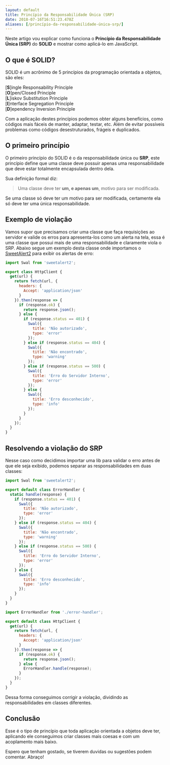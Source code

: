 ```yaml
---
layout: default
title: Princípio da Responsabilidade Única (SRP)
date: 2018-07-16T16:51:23.478Z
aliases: [/princípio-da-responsabilidade-única-srp/]
---
```

Neste artigo vou explicar como funciona o **Princípio da Responsabilidade Única (SRP)** do **SOLID** e mostrar como aplicá-lo em JavaScript.

## O que é SOLID?

SOLID é um acrônimo de 5 princípios da programação orientada a objetos, são eles:

[**S**]ingle Responsability Principle\
[**O**]pen/Closed Principle\
[**L**]iskov Substitution Principle\
[**I**]nterface Segregation Principle\
[**D**]ependency Inversion Principle

Com a aplicação destes princípios podemos obter alguns benefícios, como códigos mais fáceis de manter, adaptar, testar, etc. Além de evitar possíveis problemas como códigos desestruturados, frágeis e duplicados.

## O primeiro princípio

O primeiro princípio do SOLID é o da responsabilidade única ou **SRP**, este princípio define que uma classe deve possuir apenas uma responsabilidade que deve estar totalmente encapsulada dentro dela.

Sua definição formal diz:

> Uma classe deve ter **um, e apenas um**, motivo para ser modificada.

Se uma classe só deve ter um motivo para ser modificada, certamente ela só deve ter uma única responsabilidade.

## Exemplo de violação

Vamos supor que precisamos criar uma classe que faça requisições ao servidor e valide os erros para apresenta-los como um alerta na tela, essa é uma classe que possui mais de uma responsabilidade e claramente viola o SRP. Abaixo segue um exemplo desta classe onde importamos o [SweetAlert2](https://sweetalert2.github.io/) para exibir os alertas de erro:

```javascript
import Swal from 'sweetalert2';

export class HttpClient {
  get(url) {
    return fetch(url, {
      headers: {
        Accept: 'application/json'
      }
    }).then(response => {
      if (response.ok) {
        return response.json();
      } else {
        if (response.status == 401) {
          Swal({
            title: 'Não autorizado',
            type: 'error'
          });
        } else if (response.status == 404) {
          Swal({
            title: 'Não encontrado',
            type: 'warning'
          });
        } else if (response.status == 500) {
          Swal({
            title: 'Erro do Servidor Interno',
            type: 'error'
          });
        } else {
          Swal({
            title: 'Erro desconhecido',
            type: 'info'
          });
        }
      }
    });
  }
}
```

## Resolvendo a violação do SRP

Nesse caso como decidimos importar uma lib para validar o erro antes de que ele seja exibido, podemos separar as responsabilidades em duas classes:

```javascript
import Swal from 'sweetalert2';

export default class ErrorHandler {
  static handle(response) {
    if (response.status == 401) {
      Swal({
        title: 'Não autorizado',
        type: 'error'
      });
    } else if (response.status == 404) {
      Swal({
        title: 'Não encontrado',
        type: 'warning'
      });
    } else if (response.status == 500) {
      Swal({
        title: 'Erro do Servidor Interno',
        type: 'error'
      });
    } else {
      Swal({
        title: 'Erro desconhecido',
        type: 'info'
      });
    }
  }
}
```

```javascript
import ErrorHandler from './error-handler';

export default class HttpClient {
  get(url) {
    return fetch(url, {
      headers: {
        Accept: 'application/json'
      }
    }).then(response => {
      if (response.ok) {
        return response.json();
      } else {
        ErrorHandler.handle(response);
      }
    });
  }
}
```

Dessa forma conseguimos corrigir a violação, dividindo as responsabilidades em classes diferentes.

## Conclusão

Esse é o tipo de princípio que toda aplicação orientada a objetos deve ter, aplicando ele conseguimos criar classes mais coesas e com um acoplamento mais baixo.

Espero que tenham gostado, se tiverem duvidas ou sugestões podem comentar. Abraço!